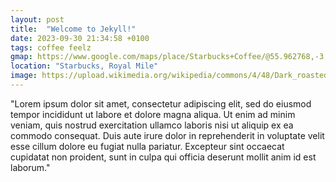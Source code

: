 ```yaml
---
layout: post
title:  "Welcome to Jekyll!"
date: 2023-09-30 21:34:58 +0100
tags: coffee feelz
gmap: https://www.google.com/maps/place/Starbucks+Coffee/@55.962768,-3.1818147,17z/data=!3m1!4b1!4m12!1m5!3m4!2s9C7VF33C%2B8R!8m2!3d55.4533125!4d-2.9279375!3m5!1s0x4887c7f55f26685b:0xede4fd54b7c61883!8m2!3d55.962765!4d-3.1792398!16s%2Fg%2F11cs22x24b?entry=ttu
location: "Starbucks, Royal Mile"
image: https://upload.wikimedia.org/wikipedia/commons/4/48/Dark_roasted_espresso_blend_coffee_beans_1.jpg
---
```


"Lorem ipsum dolor sit amet, consectetur adipiscing elit, sed do eiusmod tempor incididunt ut labore et dolore magna aliqua. Ut enim ad minim veniam, quis nostrud exercitation ullamco laboris nisi ut aliquip ex ea commodo consequat. Duis aute irure dolor in reprehenderit in voluptate velit esse cillum dolore eu fugiat nulla pariatur. Excepteur sint occaecat cupidatat non proident, sunt in culpa qui officia deserunt mollit anim id est laborum."